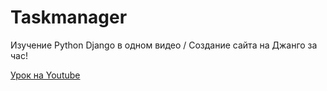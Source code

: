 # Taskmanager
Изучение Python Django в одном видео / Создание сайта на Джанго за час!

[Урок на Youtube](https://www.youtube.com/watch?v=6K83dgjkQNw&t=2181s)
